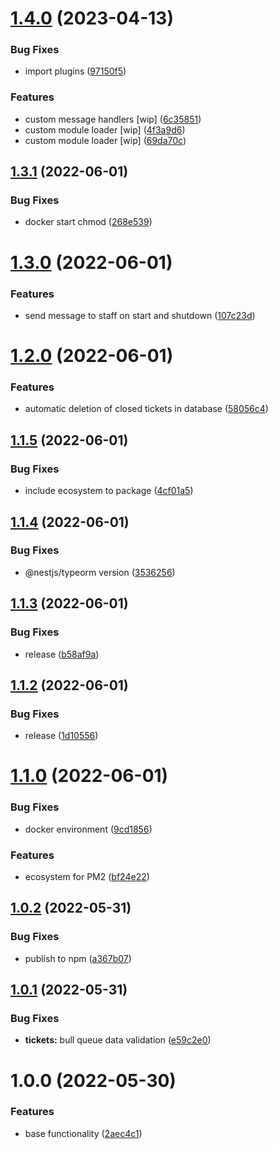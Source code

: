 # [1.4.0](https://github.com/artx-team/nestjs-telegram-helpdesk/compare/v1.3.1...v1.4.0) (2023-04-13)


### Bug Fixes

* import plugins ([97150f5](https://github.com/artx-team/nestjs-telegram-helpdesk/commit/97150f5744cf586c84c23d4647833b4db7938fcf))


### Features

* custom message handlers [wip] ([6c35851](https://github.com/artx-team/nestjs-telegram-helpdesk/commit/6c35851003cf3bb7b48086f7d956f594e4599755))
* custom module loader [wip] ([4f3a9d6](https://github.com/artx-team/nestjs-telegram-helpdesk/commit/4f3a9d66d01c905b9fb1b2a22c1c3da5f3942e57))
* custom module loader [wip] ([69da70c](https://github.com/artx-team/nestjs-telegram-helpdesk/commit/69da70c2e13afca183053f485bc6192ec356dd43))

## [1.3.1](https://github.com/artx-team/nestjs-telegram-helpdesk/compare/v1.3.0...v1.3.1) (2022-06-01)


### Bug Fixes

* docker start chmod ([268e539](https://github.com/artx-team/nestjs-telegram-helpdesk/commit/268e539c0e7eb22989f1b085246e03f4020f6718))

# [1.3.0](https://github.com/artxru/nestjs-telegram-helpdesk/compare/v1.2.0...v1.3.0) (2022-06-01)


### Features

* send message to staff on start and shutdown ([107c23d](https://github.com/artxru/nestjs-telegram-helpdesk/commit/107c23d4acd4b2dccc75db35ed720415966b1952))

# [1.2.0](https://github.com/artxru/nestjs-telegram-helpdesk/compare/v1.1.5...v1.2.0) (2022-06-01)


### Features

* automatic deletion of closed tickets in database ([58056c4](https://github.com/artxru/nestjs-telegram-helpdesk/commit/58056c4a7a5aa7c7cefdf37f5820994840712086))

## [1.1.5](https://github.com/artxru/nestjs-telegram-helpdesk/compare/v1.1.4...v1.1.5) (2022-06-01)


### Bug Fixes

* include ecosystem to package ([4cf01a5](https://github.com/artxru/nestjs-telegram-helpdesk/commit/4cf01a57c785ae9e2fe53dc9a7cbc9a4dda51e3f))

## [1.1.4](https://github.com/artxru/nestjs-telegram-helpdesk/compare/v1.1.3...v1.1.4) (2022-06-01)


### Bug Fixes

* @nestjs/typeorm version ([3536256](https://github.com/artxru/nestjs-telegram-helpdesk/commit/35362564eaad5e3be0f53303fb7368ff9fb3cecd))

## [1.1.3](https://github.com/artxru/nestjs-telegram-helpdesk/compare/v1.1.2...v1.1.3) (2022-06-01)


### Bug Fixes

* release ([b58af9a](https://github.com/artxru/nestjs-telegram-helpdesk/commit/b58af9aaa722f9c2f51a20cbd29ca8b1dc3d6a70))

## [1.1.2](https://github.com/artxru/nestjs-telegram-helpdesk/compare/v1.1.1...v1.1.2) (2022-06-01)


### Bug Fixes

* release ([1d10556](https://github.com/artxru/nestjs-telegram-helpdesk/commit/1d10556c2d2e33f4a9650d85f77eac2e9aa3468e))

# [1.1.0](https://github.com/artxru/nestjs-telegram-helpdesk/compare/v1.0.2...v1.1.0) (2022-06-01)


### Bug Fixes

* docker environment ([9cd1856](https://github.com/artxru/nestjs-telegram-helpdesk/commit/9cd1856c190d5cb2a8b780f59bd02dbe30707c2a))


### Features

* ecosystem for PM2 ([bf24e22](https://github.com/artxru/nestjs-telegram-helpdesk/commit/bf24e2254aa3fe76cb58a8c5e60a422eb91b093c))

## [1.0.2](https://github.com/artxru/nestjs-telegram-helpdesk/compare/v1.0.1...v1.0.2) (2022-05-31)


### Bug Fixes

* publish to npm ([a367b07](https://github.com/artxru/nestjs-telegram-helpdesk/commit/a367b07857004b6675c1b07a59dd7dbb29f7f512))

## [1.0.1](https://github.com/artxru/nestjs-telegram-helpdesk/compare/v1.0.0...v1.0.1) (2022-05-31)


### Bug Fixes

* **tickets:** bull queue data validation ([e59c2e0](https://github.com/artxru/nestjs-telegram-helpdesk/commit/e59c2e08b0c0708245c495e58c58bd1c6eb10208))

# 1.0.0 (2022-05-30)


### Features

* base functionality ([2aec4c1](https://github.com/artxru/nestjs-telegram-helpdesk/commit/2aec4c11dc61016a13253f7dc15573f433b993d5))
